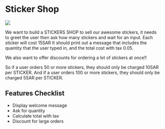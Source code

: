 # Sticker Shop

![](https://ae01.alicdn.com/kf/HTB1lr7RXwZC2uNjSZFnq6yxZpXaD/40-Pieces-set-SQL-Programming-Geek-Hacker-Bitcoin-developer-Language-APP-Logo-Funny-Laptop-Phone-waterproof.jpg_640x640.jpg)

We want to build a STICKERS SHOP to sell our awesome stickers, it needs to greet the user then ask how many stickers and wait for an input. Each sticker will cost 15SAR It should print out a message that includes the quantity that the user typed in, and the total cost with tax 0.05.

We also want to offer discounts for ordering a lot of stickers at once!! 

So if a user orders 50 or more stickers, they should only be charged 10SAR per STICKER. And if a user orders 100 or more stickers, they should only be charged 5SAR per STICKER.

## Features Checklist
- Display welcome message
- Ask for quantity
- Calculate total with tax
- Discount for large orders
